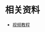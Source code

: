 # 相关资料

- [视频教程](https://www.bilibili.com/video/BV1zq4y1p7ga?p=4&vd_source=be746efb77e979ca275e4f65f2d8cda3)